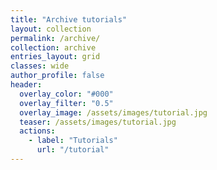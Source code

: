 ```yaml
---
title: "Archive tutorials"
layout: collection
permalink: /archive/
collection: archive
entries_layout: grid
classes: wide
author_profile: false
header:
  overlay_color: "#000"
  overlay_filter: "0.5"
  overlay_image: /assets/images/tutorial.jpg
  teaser: /assets/images/tutorial.jpg
  actions:
    - label: "Tutorials"
      url: "/tutorial"
---
```

